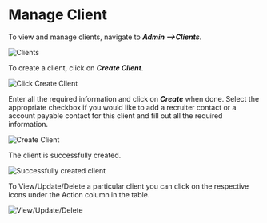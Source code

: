 Manage Client
=========

To view and manage clients, navigate to _**Admin -->Clients**_.

![Clients](../../images/admin/client_page.png)

To create a client, click on _**Create Client**_.  

![Click Create Client](../../images/admin/click_create_client.png)

Enter all the required information and click on _**Create**_ when done. 
Select the appropriate checkbox if you would like to add a recruiter contact or a account payable contact for this client and fill out all the required information. 

![Create Client](../../images/admin/create_client.png)

The client is successfully created.  

![Successfully created client](../../images/admin/successfully_created_client.png)

To View/Update/Delete a particular client you can click on the respective icons under the Action column in the table.  

![View/Update/Delete](../../images/admin/client_actions.png)
